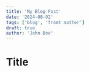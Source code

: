 ```yaml
---
title: 'My Blog Post'
date: '2024-08-02'
tags: ['blog', 'front matter']
draft: true
author: 'John Doe'
---
```


# Title

